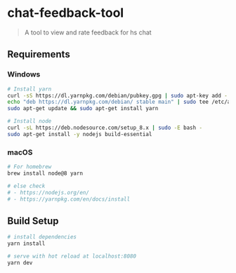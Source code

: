 # chat-feedback-tool

> A tool to view and rate feedback for hs chat

## Requirements

### Windows

```bash
# Install yarn
curl -sS https://dl.yarnpkg.com/debian/pubkey.gpg | sudo apt-key add -
echo "deb https://dl.yarnpkg.com/debian/ stable main" | sudo tee /etc/apt/sources.list.d/yarn.list
sudo apt-get update && sudo apt-get install yarn

# Install node
curl -sL https://deb.nodesource.com/setup_8.x | sudo -E bash -
sudo apt-get install -y nodejs build-essential
```

### macOS

```bash
# For homebrew
brew install node@8 yarn

# else check 
# - https://nodejs.org/en/
# - https://yarnpkg.com/en/docs/install
```

## Build Setup

``` bash
# install dependencies
yarn install

# serve with hot reload at localhost:8080
yarn dev

```
